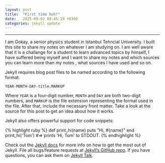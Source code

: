 ```yaml
---
layout: post
title:  "First time huh!"
date:   2025-09-02 09:45:19 +0300
categories: jekyll update
---
```


---
I am Gokay, a senior physics student in Istanbul Tehncial University. I built this site to share my notes on whatever I am studying on. I am well aware that it is a challange for a student to learn advanced topics by himself, I have suffered being myself and I want to share my notes and which sources you can learn more than my notes
, what sources I have used and so on.

Jekyll requires blog post files to be named according to the following format:

`YEAR-MONTH-DAY-title.MARKUP`

Where `YEAR` is a four-digit number, `MONTH` and `DAY` are both two-digit numbers, and `MARKUP` is the file extension representing the format used in the file. After that, include the necessary front matter. Take a look at the source for this post to get an idea about how it works.

Jekyll also offers powerful support for code snippets:

{% highlight ruby %}
def print_hi(name)
  puts "Hi, #{name}"
end
print_hi('Tom')
#=> prints 'Hi, Tom' to STDOUT.
{% endhighlight %}

Check out the [Jekyll docs][jekyll-docs] for more info on how to get the most out of Jekyll. File all bugs/feature requests at [Jekyll’s GitHub repo][jekyll-gh]. If you have questions, you can ask them on [Jekyll Talk][jekyll-talk].

[jekyll-docs]: https://jekyllrb.com/docs/home
[jekyll-gh]:   https://github.com/jekyll/jekyll
[jekyll-talk]: https://talk.jekyllrb.com/

